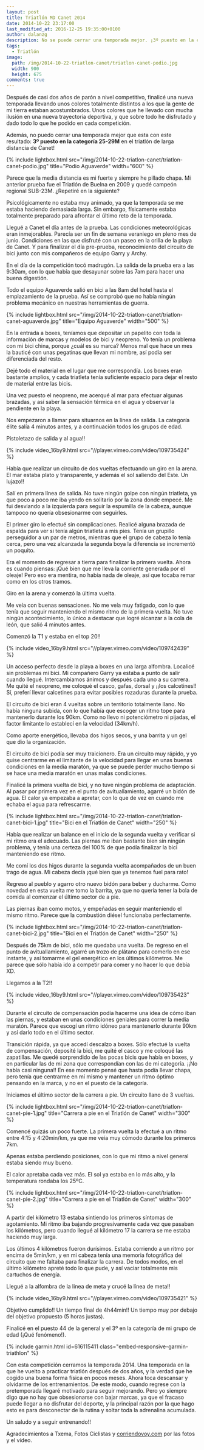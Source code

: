 ```yaml
---
layout: post
title: Triatlón MD Canet 2014
date: 2014-10-22 23:17:00
last_modified_at: 2016-12-25 19:35:00+0100
author: dalanzg
description: No se puede cerrar una temporada mejor. ¡3º puesto en la categoría 25-29M en el triatlón de larga distancia de Canet!
tags:
  - Triatlón
image:
  path: /img/2014-10-22-triatlon-canet/triatlon-canet-podio.jpg
  width: 900
  height: 675
comments: true
---
```


Después de casi dos años de parón a nivel competitivo, finalicé una nueva temporada llevando unos colores totalmente distintos a los que la gente de mi tierra estaban acostumbrados. Unos colores que he llevado con mucha ilusión en una nueva trayectoria deportiva, y que sobre todo he disfrutado y dado todo lo que he podido en cada competición.

Además, no puedo cerrar una temporada mejor que esta con este resultado: **3º puesto en la categoría 25-29M** en el triatlón de larga distancia de Canet!

{% include lightbox.html src="/img/2014-10-22-triatlon-canet/triatlon-canet-podio.jpg" title="Podio Aguaverde" width="600" %}

Parece que la media distancia es mi fuerte y siempre he pillado chapa. Mi anterior prueba fue el Triatlón de Buelna en 2009 y quedé campeón regional SUB-23M. ¿Repetiré en la siguiente?

Psicológicamente no estaba muy animado, ya que la temporada se me estaba haciendo demasiada larga. Sin embargo, físicamente estaba totalmente preparado para afrontar el último reto de la temporada.

Llegué a Canet el día antes de la prueba. Las condiciones meteorológicas eran inmejorables. Parecía ser un fin de semana veraniego en pleno mes de junio. Condiciones en las que disfruté con un paseo en la orilla de la playa de Canet. Y para finalizar el día pre-prueba, reconocimiento del circuito de bici junto con mis compañeros de equipo Garry y Archy.

En el día de la competición tocó madrugón. La salida de la prueba era a las 9:30am, con lo que había que desayunar sobre las 7am para hacer una buena digestión.

Todo el equipo Aguaverde salió en bici a las 8am del hotel hasta el emplazamiento de la prueba. Así se comprobó que no había ningún problema mecánico en nuestras herramientas de guerra.

{% include lightbox.html src="/img/2014-10-22-triatlon-canet/triatlon-canet-aguaverde.jpg" title="Equipo Aguaverde" width="500" %}

En la entrada a boxes, teníamos que depositar un papelito con toda la información de marcas y modelos de bici y neopreno. Yo tenía un problema con mi bici china, porque ¿cuál es su marca? Menos mal que hace un mes la bauticé con unas pegatinas que llevan mi nombre, así podía ser diferenciada del resto.

Dejé todo el material en el lugar que me correspondía. Los boxes eran bastante amplios, y cada triatleta tenía suficiente espacio para dejar el resto de material entre las bicis.

Una vez puesto el neopreno, me acerqué al mar para efectuar algunas brazadas, y así saber la sensación térmica en el agua y observar la pendiente en la playa.

Nos empezaron a llamar para situarnos en la línea de salida. La categoría élite salía 4 minutos antes, y a continuación todos los grupos de edad.

Pistoletazo de salida y al agua!!

{% include video_16by9.html src="//player.vimeo.com/video/109735424" %}

Había que realizar un circuito de dos vueltas efectuando un giro en la arena. El mar estaba plato y transparente, y además el sol saliendo del Este. Un lujazo!!

Salí en primera línea de salida. No tuve ningún golpe con ningún triatleta, ya que poco a poco me iba yendo en solitario por la zona donde empecé. Me fui desviando a la izquierda para seguir la espumilla de la cabeza, aunque tampoco no quería obsesionarme con seguirles.

El primer giro lo efectué sin complicaciones. Realicé alguna brazada de espalda para ver si tenía algún triatleta a mis pies. Tenía un grupillo perseguidor a un par de metros, mientras que el grupo de cabeza lo tenía cerca, pero una vez alcanzada la segunda boya la diferencia se incrementó un poquito.

Era el momento de regresar a tierra para finalizar la primera vuelta. Ahora es cuando piensas: ¡Qué bien que me lleva la corriente generada por el oleaje! Pero eso era mentira, no había nada de oleaje, así que tocaba remar como en los otros tramos.

Giro en la arena y comenzó la última vuelta.

Me veía con buenas sensaciones. No me veía muy fatigado, con lo que tenía que seguir manteniendo el mismo ritmo de la primera vuelta. No tuve ningún acontecimiento, lo único a destacar que logré alcanzar a la cola de león, que salió 4 minutos antes.

Comenzó la T1 y estaba en el top 20!!

{% include video_16by9.html src="//player.vimeo.com/video/109742439" %}

Un acceso perfecto desde la playa a boxes en una larga alfombra. Localicé sin problemas mi bici. Mi compañero Garry ya estaba a punto de salir cuando llegué. Intercambiamos ánimos y después cada uno a su carrera. Me quité el neopreno, me coloqué el casco, gafas, dorsal y ¡¡los calcetines!! Sí, preferí llevar calcetines para evitar posibles rozaduras durante la prueba.

El circuito de bici eran 4 vueltas sobre un territorio totalmente llano. No había ninguna subida, con lo que había que escoger un ritmo tope para mantenerlo durante los 90km. Como no llevo ni potenciómetro ni pijadas, el factor limitante lo establecí en la velocidad (34km/h).

Como aporte energético, llevaba dos higos secos, y una barrita y un gel que dio la organización.

El circuito de bici podía ser muy traicionero. Era un circuito muy rápido, y yo quise centrarme en el limitante de la velocidad para llegar en unas buenas condiciones en la media maratón, ya que se puede perder mucho tiempo si se hace una media maratón en unas malas condiciones.

Finalicé la primera vuelta de bici, y no tuve ningún problema de adaptación. Al pasar por primera vez en el punto de avituallamiento, agarré un bidón de agua. El calor ya empezaba a apretar, con lo que de vez en cuando me echaba el agua para refrescarme.

{% include lightbox.html src="/img/2014-10-22-triatlon-canet/triatlon-canet-bici-1.jpg" title="Bici en el Triatlón de Canet" width="250" %}

Había que realizar un balance en el inicio de la segunda vuelta y verificar si mi ritmo era el adecuado. Las piernas me iban bastante bien sin ningún problema, y tenía una certeza del 100% de que podía finalizar la bici manteniendo ese ritmo.

Me comí los dos higos durante la segunda vuelta acompañados de un buen trago de agua. Mi cabeza decía ¡qué bien que ya tenemos fuel para rato!

Regreso al pueblo y agarro otro nuevo bidón para beber y ducharme. Como novedad en esta vuelta me tomo la barrita, ya que no quería tener la bola de comida al comenzar el último sector de a pie.

Las piernas iban como motos, y empeñadas en seguir manteniendo el mismo ritmo. Parece que la combustión diésel funcionaba perfectamente.

{% include lightbox.html src="/img/2014-10-22-triatlon-canet/triatlon-canet-bici-2.jpg" title="Bici en el Triatlón de Canet" width="250" %}

Después de 75km de bici, sólo me quedaba una vuelta. De regreso en el punto de avituallamiento, agarré un trozo de plátano para comerlo en ese instante, y así tomarme el gel energético en los últimos kilómetros. Me parece que sólo había ido a competir para comer y no hacer lo que debía XD.

Llegamos a la T2!!

{% include video_16by9.html src="//player.vimeo.com/video/109735423" %}

Durante el circuito de compensación podía hacerme una idea de cómo iban las piernas, y estaban en unas condiciones geniales para correr la media maratón. Parece que escogí un ritmo idóneo para mantenerlo durante 90km y así darlo todo en el último sector.

Transición rápida, ya que accedí descalzo a boxes. Sólo efectué la vuelta de compensación, deposité la bici, me quité el casco y me coloqué las zapatillas. Me quedé sorprendido de las pocas bicis que había en boxes, y en particular las de mi zona que correspondían con las de mi categoría. ¡¡No había casi ninguna!! En ese momento pensé que hasta podía llevar chapa, pero tenía que centrarme en mí mismo y mantener un ritmo óptimo pensando en la marca, y no en el puesto de la categoría.

Iniciamos el último sector de la carrera a pie. Un circuito llano de 3 vueltas.

{% include lightbox.html src="/img/2014-10-22-triatlon-canet/triatlon-canet-pie-1.jpg" title="Carrera a pie en el Triatlón de Canet" width="300" %}

Comencé quizás un poco fuerte. La primera vuelta la efectué a un ritmo entre 4:15 y 4:20min/km, ya que me veía muy cómodo durante los primeros 7km.

Apenas estaba perdiendo posiciones, con lo que mi ritmo a nivel general estaba siendo muy bueno.

El calor apretaba cada vez más. El sol ya estaba en lo más alto, y la temperatura rondaba los 25ºC.

{% include lightbox.html src="/img/2014-10-22-triatlon-canet/triatlon-canet-pie-2.jpg" title="Carrera a pie en el Triatlón de Canet" width="300" %}

A partir del kilómetro 13 estaba sintiendo los primeros síntomas de agotamiento. Mi ritmo iba bajando progresivamente cada vez que pasaban los kilómetros, pero cuando llegué al kilómetro 17 la carrera se me estaba haciendo muy larga.

Los últimos 4 kilómetros fueron durísimos. Estaba corriendo a un ritmo por encima de 5min/km, y en mi cabeza tenía una memoria fotográfica del circuito que me faltaba para finalizar la carrera. De todos modos, en el último kilómetro apreté todo lo que pude, y así vaciar totalmente mis cartuchos de energía.

Llegué a la alfombra de la linea de meta y crucé la línea de meta!!

{% include video_16by9.html src="//player.vimeo.com/video/109735421" %}

Objetivo cumplido!! Un tiempo final de 4h44min!! Un tiempo muy por debajo del objetivo propuesto (5 horas justas).

Finalicé en el puesto 44 de la general y el 3º en la categoría de mi grupo de edad (¡Qué fenómeno!).

{% include garmin.html id=616115411 class="embed-responsive-garmin-triathlon" %}

Con esta competición cerramos la temporada 2014. Una temporada en la que he vuelto a practicar triatlón después de dos años, y la verdad que he cogido una buena forma física en pocos meses. Ahora toca descansar y olvidarme de los entrenamientos. De este modo, cuando regrese con la pretemporada llegaré motivado para seguir mejorando. Pero yo siempre digo que no hay que obsesionarse con bajar marcas, ya que el fracaso puede llegar a no disfrutar del deporte, y la principal razón por la que hago esto es para desconectar de la rutina y soltar toda la adrenalina acumulada.

Un saludo y a seguir entrenando!!

Agradecimientos a Txema, Fotos Ciclistas y [corriendovoy.com](http://corriendovoy.com/) por las fotos y el vídeo.
